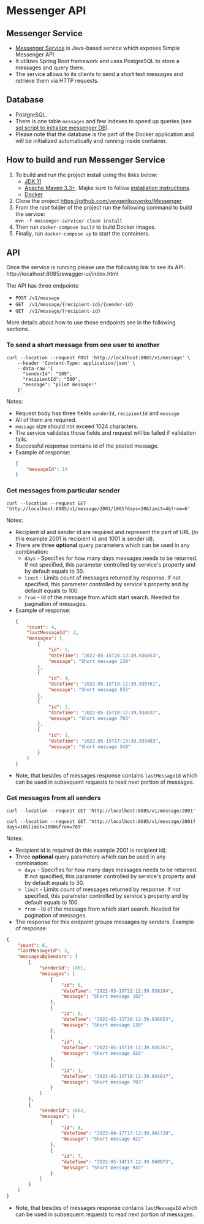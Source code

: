 # Messenger API

## Messenger Service
- [Messenger Service](https://github.com/yevgenlisovenko/Messenger/tree/dev/messenger-service) is Java-based service which exposes Simple Messenger API.
- It utilizes Spring Boot framework and uses PostgreSQL to store a messages and query them.
- The service allows to its clients to send a short text messages and retrieve them via HTTP requests.

## Database
- PostgreSQL.
- There is one table `messages` and few indexes to speed up queries (see [sql script to initialize messenger DB](https://github.com/yevgenlisovenko/Messenger/blob/dev/db/create_tables.sql)).
- Please note that the database is the part of the Docker application and will be initialized automatically and running inside container.

## How to build and run Messenger Service
1. To build and run the project install using the links below:
    - [JDK 11](https://www.oracle.com/java/technologies/javase/jdk11-archive-downloads.html)
    - [Apache Maven 3.3+](https://maven.apache.org/download.cgi). Majke sure to follow [installation instructions](https://maven.apache.org/install.html).
    - [Docker](https://www.docker.com/products/docker-desktop/)
2. Clone the project https://github.com/yevgenlisovenko/Messenger
3. From the root folder of the project run the following command to build the service:\
  `mvn -f messenger-service/ clean install`
4. Then run `docker-compose build` to build Docker images.
5. Finally, run `docker-compose up` to start the containers.

## API
Once the service is running please use the following link to see its API:\
http://localhost:8085/swagger-ui/index.html

The API has three endpoints:
- `POST /v1/message`
- `GET  /v1/message/{recipient-id}/{sender-id}`
- `GET  /v1/message/{recipient-id}`

More details about how to use those endpoints see in the following sections.

### To send a short message from one user to another
```
curl --location --request POST 'http://localhost:8085/v1/message' \
    --header 'Content-Type: application/json' \
    --data-raw '{
      "senderId": "109",
      "recipientId": "500",
      "message": "pilot message!"
    }'
```
Notes:
- Request body has three fields `senderId`, `recipientId` and `message`
- All of them are required.
- `message` size should not exceed 1024 characters.
- The service validates those fields and request will be failed if validation fails.
- Successful response contains id of the posted message.
- Example of response:
    ```json
    {
        "messageId": 14
    }
    ```

### Get messages from particular sender
```
curl --location --request GET 'http://localhost:8085/v1/message/2001/1001?days=20&limit=4&from=6'
```
Notes:
- Recipient id and sender id are required and represent the part of URL (in this example 2001 is recipient id and 1001 is sender id).
- There are three **optional** query parameters which can be used in any combination:
  - `days` - Specifies for how many days messages needs to be returned. If not specified, this parameter controlled by service's property and by default equals to 30.
  - `limit` - Limits count of messages returned by response. If not specified, this parameter controlled by service's property and by default equals to 100.
  - `from` - Id of the message from which start search. Needed for pagination of messages.
- Example of response:
    ```json
    {
        "count": 4,
        "lastMessageId": 2,
        "messages": [
            {
                "id": 5,
                "dateTime": "2022-05-15T20:12:39.936853",
                "message": "Short message 139"
            },
            {
                "id": 4,
                "dateTime": "2022-05-15T19:12:39.935761",
                "message": "Short message 555"
            },
            {
                "id": 3,
                "dateTime": "2022-05-15T18:12:39.934837",
                "message": "Short message 703"
            },
            {
                "id": 2,
                "dateTime": "2022-05-15T17:13:39.933483",
                "message": "Short message 349"
            }
        ]
    }
    ```
- Note, that besides of messages response contains `lastMessageId` which can be used in subsequent requests to read next portion of messages.

### Get messages from all senders
```
curl --location --request GET 'http://localhost:8085/v1/message/2001'
```
```
curl --location --request GET 'http://localhost:8085/v1/message/2001?days=10&limit=1000&from=789'
```
Notes:
- Recipient id is required (in this example 2001 is recipient id).
- Three **optional** query parameters which can be used in any combination:
  - `days` - Specifies for how many days messages needs to be returned. If not specified, this parameter controlled by service's property and by default equals to 30.
  - `limit` - Limits count of messages returned by response. If not specified, this parameter controlled by service's property and by default equals to 100.
  - `from` - Id of the message from which start search. Needed for pagination of messages.
- The response for this endpoint groups messages by senders. Example of response:
```json
{
    "count": 6,
    "lastMessageId": 3,
    "messagesBySenders": [
        {
            "senderId": 1001,
            "messages": [
                {
                    "id": 6,
                    "dateTime": "2022-05-15T22:12:39.938184",
                    "message": "Short message 102"
                },
                {
                    "id": 5,
                    "dateTime": "2022-05-15T20:12:39.936853",
                    "message": "Short message 139"
                },
                {
                    "id": 4,
                    "dateTime": "2022-05-15T19:12:39.935761",
                    "message": "Short message 555"
                },
                {
                    "id": 3,
                    "dateTime": "2022-05-15T18:12:39.934837",
                    "message": "Short message 703"
                }
            ]
        },
        {
            "senderId": 1002,
            "messages": [
                {
                    "id": 8,
                    "dateTime": "2022-04-17T17:12:39.941728",
                    "message": "Short message 422"
                },
                {
                    "id": 7,
                    "dateTime": "2022-05-14T17:12:39.940073",
                    "message": "Short message 937"
                }
            ]
        }
    ]
}
```
- Note, that besides of messages response contains `lastMessageId` which can be used in subsequent requests to read next portion of messages.